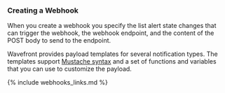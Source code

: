 ### Creating a Webhook

When you create a webhook you specify the list alert state changes that can trigger the webhook, the webhook endpoint, and the content of the POST body to send to the endpoint. 

Wavefront provides payload templates for several notification types. The templates support
[Mustache syntax](https://mustache.github.io/) and a set of functions and variables that you can use to customize the payload.

{% include webhooks_links.md %}
